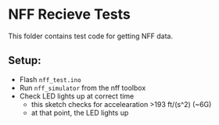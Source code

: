 # NFF Recieve Tests

This folder contains test code for getting NFF data.

## Setup:

- Flash `nff_test.ino`
- Run `nff_simulator` from the nff toolbox
- Check LED lights up at correct time
	- this sketch checks for accelearation >193 ft/(s^2) (~6G)
	- at that point, the LED lights up

